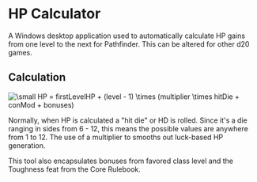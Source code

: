 ﻿# HP Calculator
A Windows desktop application used to automatically calculate HP gains from one level to the next for Pathfinder. This can be altered for other d20 games.

## Calculation
<img src="https://latex.codecogs.com/svg.latex?\dpi{100}&space;\small&space;HP&space;=&space;firstLevelHP&space;&plus;&space;(level&space;-&space;1)&space;\times&space;(multiplier&space;\times&space;hitDie&space;&plus;&space;conMod&space;&plus;&space;bonuses)" title="\small HP = firstLevelHP + (level - 1) \times (multiplier \times hitDie + conMod + bonuses)" />

Normally, when HP is calculated a "hit die" or HD is rolled. Since it's a die ranging in sides from 6 - 12, this means the possible values are anywhere from 1 to 12. The use of a multiplier to smooths out luck-based HP generation.

This tool also encapsulates bonuses from favored class level and the Toughness feat from the Core Rulebook.